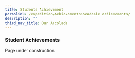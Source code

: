 ```yaml
---
title: Students Achievement
permalink: /expedition/Achievements/academic-achievements/
description: ""
third_nav_title: Our Accolade
---
```

### Student Achievements

Page under construction.
